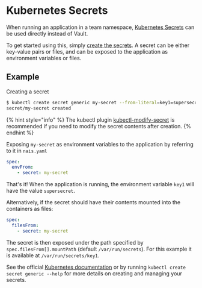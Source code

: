 # Kubernetes Secrets

When running an application in a team namespace, [Kubernetes Secrets] can be used directly instead of Vault.

To get started using this, simply [create the secrets]. A secret can be either key-value pairs or files, and can be
exposed to the application as environment variables or files.

## Example

Creating a secret

```bash
$ kubectl create secret generic my-secret --from-literal=key1=supersecret
secret/my-secret created
```

{% hint style="info" %}	
The kubectl plugin [kubectl-modify-secret] is recommended if you need to modify the secret contents after creation.	
{% endhint %}

Exposing `my-secret` as environment variables to the application by referring to it in `nais.yaml`

```yaml
spec:
  envFrom:
    - secret: my-secret
```

That's it! When the application is running, the environment variable `key1` will have the value `supersecret`.

Alternatively, if the secret should have their contents mounted into the containers as files:

```yaml
spec:
  filesFrom:
    - secret: my-secret
```

The secret is then exposed under the path specified by `spec.filesFrom[].mountPath` (default `/var/run/secrets`). 
For this example it is available at `/var/run/secrets/key1`.

See the official [Kubernetes documentation][Kubernetes secrets] or by running `kubectl create secret generic --help`
for more details on creating and managing your secrets.

[Kubernetes Secrets]: https://kubernetes.io/docs/concepts/configuration/secret
[create the secrets]: https://kubernetes.io/docs/concepts/configuration/secret/#creating-your-own-secrets
[kubectl-modify-secret]: https://github.com/rajatjindal/kubectl-modify-secret
